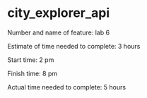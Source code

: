 # city_explorer_api

Number and name of feature: lab 6

Estimate of time needed to complete: 3 hours

Start time: 2 pm

Finish time: 8 pm

Actual time needed to complete: 5 hours 